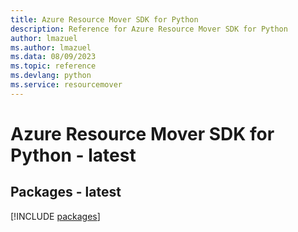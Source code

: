 ```yaml
---
title: Azure Resource Mover SDK for Python
description: Reference for Azure Resource Mover SDK for Python
author: lmazuel
ms.author: lmazuel
ms.data: 08/09/2023
ms.topic: reference
ms.devlang: python
ms.service: resourcemover
---
```

# Azure Resource Mover SDK for Python - latest
## Packages - latest
[!INCLUDE [packages](resource-mover-index.md)]